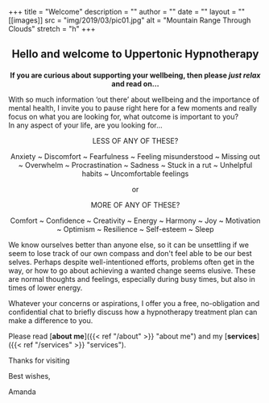 +++
title = "Welcome"
description = ""
author = ""
date = ""
layout = ""
[[images]]
  src = "img/2019/03/pic01.jpg"
  alt = "Mountain Range Through Clouds"
  stretch = "h"
+++

## <p style="text-align: center;">Hello and welcome to Uppertonic Hypnotherapy
				

**<p style="text-align: center;">If you are curious about supporting your wellbeing, then please *just relax* and read on…**
 
With so much information ‘out there’ about wellbeing and the importance of mental health, 
I invite you to pause right here for a few moments and really focus on what you are looking for, what outcome is important to you?  
In any aspect of your life, are you looking for...

<p style="text-align: center;">LESS OF ANY OF THESE?
<p style="text-align: center;">Anxiety ~ Discomfort ~ Fearfulness ~ Feeling misunderstood ~ Missing out ~ Overwhelm ~ Procrastination ~ Sadness ~ Stuck in a rut ~ Unhelpful habits ~ Uncomfortable feelings

<p style="text-align: center;">or
<p style="text-align: center;">MORE OF ANY OF THESE?
<p style="text-align: center;">Comfort ~ Confidence ~ Creativity ~ Energy ~ Harmony ~ Joy ~ Motivation ~ Optimism ~ Resilience ~ Self-esteem ~ Sleep

We know ourselves better than anyone else, so it can be unsettling if we seem to lose track of our own compass and don't feel able to be our best selves.  Perhaps despite well-intentioned efforts, problems often get in the way, or how to go about achieving a wanted change seems elusive.  These are normal thoughts and feelings, especially during busy times, but also in times of lower energy.

Whatever your concerns or aspirations, I offer you a free, no-obligation and confidential chat to briefly discuss how a hypnotherapy treatment plan can make a difference to you.


Please read [**about me**]({{< ref "/about" >}} "about me") and my [**services**]({{< ref "/services" >}} "services").

Thanks for visiting

Best wishes,

Amanda


